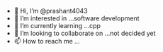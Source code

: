 - 👋 Hi, I’m @prashant4043
- 👀 I’m interested in ...software development
- 🌱 I’m currently learning ...cpp
- 💞️ I’m looking to collaborate on ...not decided yet
- 📫 How to reach me ...

<!---
prashant4043/prashant4043 is a ✨ special ✨ repository because its `README.md` (this file) appears on your GitHub profile.
You can click the Preview link to take a look at your changes.
--->
